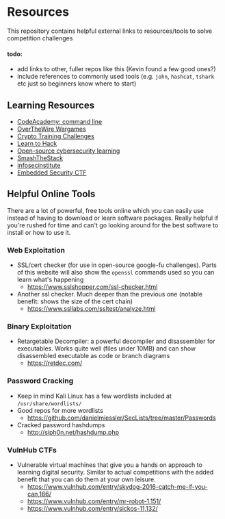 # Resources
This repository contains helpful external links to resources/tools to solve competition challenges

#### todo:
- add links to other, fuller repos like this (Kevin found a few good ones?)
- include references to commonly used tools (e.g. `john`, `hashcat`, `tshark` etc just so beginners know where to start)

## Learning Resources
* [CodeAcademy: command line](https://www.codecademy.com/learn/learn-the-command-line)
* [OverTheWire Wargames](http://overthewire.org/wargames/)
* [Crypto Training Challenges](https://cryptopals.com/)
* [Learn to Hack](https://hackcenter.com/sign-in)
* [Open-source cybersecurity learning](https://www.cybrary.it/)
* [SmashTheStack](http://smashthestack.org/index.html#)
* [infosecinstitute](http://ctf.infosecinstitute.com/)
* [Embedded Security CTF](https://microcorruption.com/login)

## Helpful Online Tools
There are a lot of powerful, free tools online which you can easily use instead of having to download or learn software packages. Really helpful if you're rushed for time and can't go looking around for the best software to install or how to use it.

### Web Exploitation
- SSL/cert checker (for use in open-source google-fu challenges). Parts of this website will also show the `openssl` commands used so you can learn what's happening
  - https://www.sslshopper.com/ssl-checker.html
- Another ssl checker. Much deeper than the previous one (notable benefit: shows the size of the cert chain)
  - https://www.ssllabs.com/ssltest/analyze.html

### Binary Exploitation
- Retargetable Decompiler: a powerful decompiler and disassembler for executables. Works quite well (files under 10MB) and can show disassembled executable as code or branch diagrams
  - https://retdec.com/

### Password Cracking
- Keep in mind Kali Linux has a few wordlists included at `/usr/share/wordlists/`
- Good repos for more wordlists
  - https://github.com/danielmiessler/SecLists/tree/master/Passwords
- Cracked password hashdumps
  - http://siph0n.net/hashdump.php
  
### VulnHub CTFs
- Vulnerable virtual machines that give you a hands on approach to learning digital security. Similar to actual competitions with the added benefit that you can do them at your own leisure.
  - https://www.vulnhub.com/entry/skydog-2016-catch-me-if-you-can,166/
  - https://www.vulnhub.com/entry/mr-robot-1,151/
  - https://www.vulnhub.com/entry/sickos-11,132/
  
